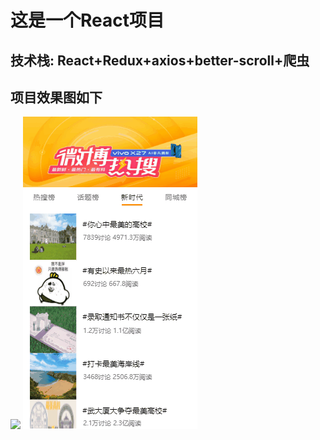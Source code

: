 # 这是一个React项目
## 技术栈: React+Redux+axios+better-scroll+爬虫
## 项目效果图如下
<img src="./imgsGif/befo.gif">
<img src="./imgsGif/afte.gif">